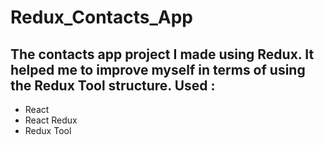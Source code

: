 # Redux_Contacts_App
 
## The contacts app project I made using Redux. It helped me to improve myself in terms of using the Redux Tool structure. Used :
* React
* React Redux
* Redux Tool
